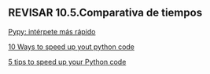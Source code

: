 
## REVISAR 10.5.Comparativa de tiempos

[Pypy: intérpete más rápido](https://realpython.com/pypy-faster-python/)

[10 Ways to speed up yout python code](https://towardsdatascience.com/10-ways-to-speed-up-your-python-code-e3d57630b710)

[5 tips to speed up your Python code](https://pybit.es/articles/faster-python/)